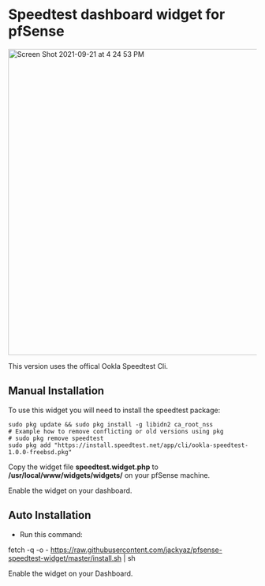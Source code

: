 # Speedtest dashboard widget for pfSense

<img width="620" alt="Screen Shot 2021-09-21 at 4 24 53 PM" src="https://user-images.githubusercontent.com/6041726/134243097-4328bc0d-b50f-4c1e-8972-148d87838e3f.png">


This version uses the offical Ookla Speedtest Cli.

## Manual Installation

To use this widget you will need to install the speedtest package:

```
sudo pkg update && sudo pkg install -g libidn2 ca_root_nss
# Example how to remove conflicting or old versions using pkg
# sudo pkg remove speedtest
sudo pkg add "https://install.speedtest.net/app/cli/ookla-speedtest-1.0.0-freebsd.pkg"
```

Copy the widget file **speedtest.widget.php** to **/usr/local/www/widgets/widgets/** on your pfSense machine.

Enable the widget on your dashboard.

## Auto Installation

- Run this command:

fetch -q -o - https://raw.githubusercontent.com/jackyaz/pfsense-speedtest-widget/master/install.sh | sh

Enable the widget on your Dashboard.

